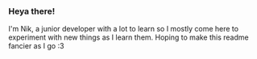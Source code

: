 ### Heya there!
I'm Nik, a junior developer with a lot to learn so I mostly come here to experiment with new things as I learn them. Hoping to make this readme fancier as I go :3 
